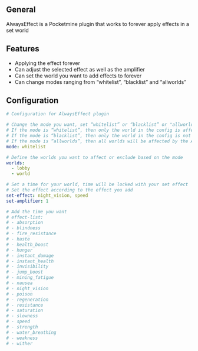 ## General
AlwaysEffect is a Pocketmine plugin that works to forever apply effects in a set world

## Features
- Applying the effect forever
- Can adjust the selected effect as well as the amplifier
- Can set the world you want to add effects to forever
- Can change modes ranging from “whitelist”, “blacklist” and “allworlds”
  
## Configuration
```yaml
# Configuration for AlwaysEffect plugin

# Change the mode you want, set “whitelist” or “blacklist” or "allworlds"
# If the mode is “whitelist”, then only the world in the config is affected by the AlwaysEffect function.
# If the mode is “blacklist”, then only the world in the config is not affected by the AlwaysEffect function.
# If the mode is “allworlds”, then all worlds will be affected by the AlwaysEffect function.
mode: whitelist

# Define the worlds you want to affect or exclude based on the mode
worlds:
  - lobby
  - world

# Set a time for your world, time will be locked with your set effect
# Set the effect according to the effect you add
set-effect: night_vision, speed
set-amplifier: 1

# Add the time you want
# effect-list:
# - absorption
# - blindness
# - fire_resistance
# - haste
# - health_boost
# - hunger
# - instant_damage
# - instant_health
# - invisibility
# - jump_boost
# - mining_fatigue
# - nausea
# - night_vision
# - poison
# - regeneration
# - resistance
# - saturation
# - slowness
# - speed
# - strength
# - water_breathing
# - weakness
# - wither
```
